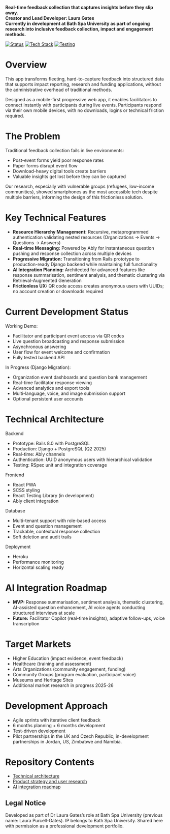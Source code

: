 **Real-time feedback collection that captures insights before they slip away.**<br>
**Creator and Lead Developer: Laura Gates**<br>
**Currently in development at Bath Spa University as part of ongoing research into inclusive feedback collection, impact and engagement methods.**


[![Status](https://img.shields.io/badge/status-active%20development-green)]()
[![Tech Stack](https://img.shields.io/badge/stack-React%20%7C%20Django%20%7C%20PostgreSQL-blue)]()
[![Testing](https://img.shields.io/badge/testing-RSpec%20%7C%20React%20Testing-brightgreen)]()

# Overview
This app transforms fleeting, hard-to-capture feedback into structured data that supports impact reporting, research and funding applications, without the administrative overhead of traditional methods.

Designed as a mobile-first progressive web app, it enables facilitators to connect instantly with participants during live events. Participants respond via their own mobile devices, with no downloads, logins or technical friction required.


# The Problem
Traditional feedback collection fails in live environments:
- Post-event forms yield poor response rates
- Paper forms disrupt event flow
- Download-heavy digital tools create barriers
- Valuable insights get lost before they can be captured

Our research, especially with vulnerable groups (refugees, low-income communities), showed smartphones as the most accessible tech despite multiple barriers, informing the design of this frictionless solution.


# Key Technical Features
- **Resource Hierarchy Management:** Recursive, metaprogrammed authentication validating nested resources (Organizations → Events → Questions → Answers)
- **Real-time Messaging:** Powered by Ably for instantaneous question pushing and response collection across multiple devices
- **Progressive Migration:** Transitioning from Rails prototype to production-ready Django backend while maintaining full functionality
- **AI Integration Planning:** Architected for advanced features like response summarisation, sentiment analysis, and thematic clustering via Retrieval-Augmented Generation
- **Frictionless UX:** QR code access creates anonymous users with UUIDs; no account creation or downloads required


# Current Development Status
Working Demo:
- Facilitator and participant event access via QR codes
- Live question broadcasting and response submission
- Asynchronous answering
- User flow for event welcome and confirmation
- Fully tested backend API

In Progress (Django Migration):
- Organization event dashboards and question bank management
- Real-time facilitator response viewing
- Advanced analytics and export tools
- Multi-language, voice, and image submission support
- Optional persistent user accounts


# Technical Architecture
Backend
- Prototype: Rails 8.0 with PostgreSQL
- Production: Django + PostgreSQL (Q2 2025)
- Real-time: Ably channels
- Authentication: UUID anonymous users with hierarchical validation
- Testing: RSpec unit and integration coverage

Frontend
- React PWA
- SCSS styling
- React Testing Library (in development)
- Ably client integration

Database 
- Multi-tenant support with role-based access
- Event and question management
- Trackable, contextual response collection
- Soft deletion and audit trails 

Deployment
- Heroku
- Performance monitoring
- Horizontal scaling ready


# AI Integration Roadmap
- **MVP:** Response summarisation, sentiment analysis, thematic clustering, AI-assisted question enhancement, AI voice agents conducting structured interviews at scale
- **Future:** Facilitator Copilot (real-time insights), adaptive follow-ups, voice transcription


# Target Markets
- Higher Education (impact evidence, event feedback)
- Healthcare (training and assessment)
- Arts Organizations (community engagement, funding)
- Community Groups (program evaluation, participant voice)
- Museums and Heritage Sites
- Additional market research in progress 2025-26


# Development Approach
- Agile sprints with iterative client feedback
- 6 months planning + 6 months development
- Test-driven development
- Pilot partnerships in the UK and Czech Republic; in-development partnerships in Jordan, US, Zimbabwe and Namibia.


# Repository Contents
- [Technical architecture](https://github.com/lauragates1214/feedback-impact-app-product/blob/main/docs/technical-architecture.md)
- [Product strategy and user research](https://github.com/lauragates1214/feedback-impact-app-product/blob/main/docs/product-strategy.md)
- [AI integration roadmap](https://github.com/lauragates1214/feedback-impact-app-product/blob/main/docs/ai-integrations.md)

## Legal Notice
Developed as part of Dr Laura Gates’s role at Bath Spa University (previous name: Laura Purcell-Gates). IP belongs to Bath Spa University. Shared here with permission as a professional development portfolio.

